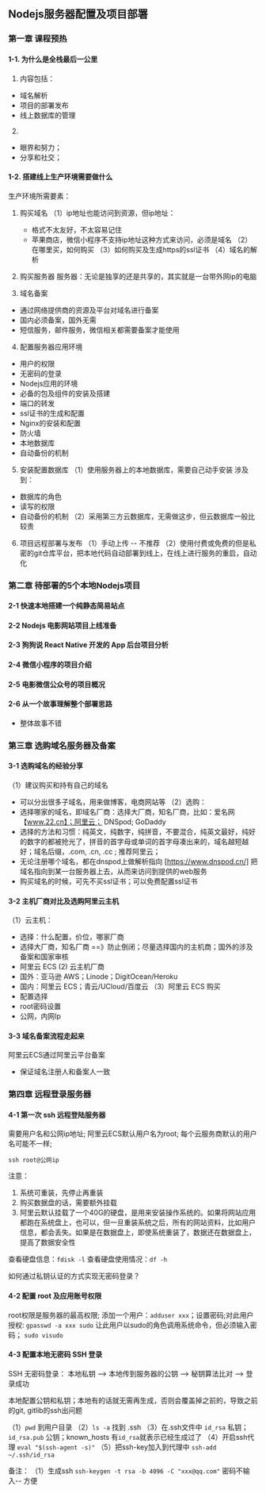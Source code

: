 
## Nodejs服务器配置及项目部署

### 第一章 课程预热

#### 1-1. 为什么是全栈最后一公里
1. 内容包括：
  - 域名解析
  - 项目的部署发布
  - 线上数据库的管理

2.
  - 眼界和努力；
  - 分享和社交；

#### 1-2. 搭建线上生产环境需要做什么

生产环境所需要素：
1. 购买域名
（1）ip地址也能访问到资源，但ip地址：
    - 格式不太友好，不太容易记住
    - 苹果商店，微信小程序不支持ip地址这种方式来访问，必须是域名
（2）在哪里买，如何购买
（3）如何购买及生成https的ssl证书
（4）域名的解析

2. 购买服务器
服务器：无论是独享的还是共享的，其实就是一台带外网ip的电脑

3. 域名备案
- 通过网络提供商的资源及平台对域名进行备案
- 国内必须备案，国外无需
- 短信服务，邮件服务，微信相关都需要备案才能使用

4. 配置服务器应用环境
- 用户的权限
- 无密码的登录
- Nodejs应用的环境
- 必备的包及组件的安装及搭建
- 端口的转发
- ssl证书的生成和配置
- Nginx的安装和配置
- 防火墙
- 本地数据库
- 自动备份的机制

5. 安装配置数据库
（1）使用服务器上的本地数据库，需要自己动手安装
  涉及到：
  - 数据库的角色
  - 读写的权限
  - 自动备份的机制
（2）采用第三方云数据库，无需做这步，但云数据库一般比较贵

6. 项目远程部署与发布
（1）手动上传 -- 不推荐
（2）使用付费或免费的但是私密的git仓库平台，把本地代码自动部署到线上，在线上进行服务的重启，自动化

### 第二章 待部署的5个本地Nodejs项目

#### 2-1 快速本地搭建一个纯静态简易站点
#### 2-2 Nodejs 电影网站项目上线准备
#### 2-3 狗狗说 React Native 开发的 App 后台项目分析
#### 2-4 微信小程序的项目介绍
#### 2-5 电影微信公众号的项目概况
#### 2-6 从一个故事理解整个部署思路
- 整体故事不错

### 第三章 选购域名服务器及备案

#### 3-1 选购域名的经验分享
（1）建议购买和持有自己的域名
   - 可以分出很多子域名，用来做博客，电商网站等
（2）选购：
   - 选择哪家的域名，即域名厂商：选择大厂商，知名厂商，比如：爱名网【www.22.cn】；阿里云； DNSpod; GoDaddy
   - 选择的方法和习惯：纯英文，纯数字，纯拼音，不要混合，纯英文最好，纯好的数字的都被抢光了，拼音的首字母或单词的首字母凑出来的，域名越短越好；域名后缀，.com, .cn, .cc ; 推荐阿里云；
   - 无论注册哪个域名，都在dnspod上做解析指向  [https://www.dnspod.cn/] 把域名指向到某一台服务器上去，从而来访问到提供的web服务
   - 购买域名的时候，可先不买ssl证书；可以免费配置ssl证书

#### 3-2 主机厂商对比及选购阿里云主机
（1）云主机：
  - 选择：什么配置，价位，哪家厂商
  - 选择大厂商，知名厂商 ==》防止倒闭；尽量选择国内的主机商；国外的涉及备案和国家审核 
  - 阿里云 ECS
 (2) 云主机厂商
  - 国外：亚马逊 AWS；Linode；DigitOcean/Heroku
  - 国内：阿里云 ECS；青云/UCloud/百度云
（3）阿里云 ECS 购买
  - 配置选择
  - root密码设置
  - 公网，内网Ip

#### 3-3 域名备案流程走起来

阿里云ECS通过阿里云平台备案
- 保证域名注册人和备案人一致

### 第四章 远程登录服务器

#### 4-1 第一次 ssh 远程登陆服务器
需要用户名和公网ip地址;
阿里云ECS默认用户名为root;
每个云服务商默认的用户名可能不一样;

`ssh root@公网ip`

注意：
1. 系统可重装，先停止再重装
2. 购买数据盘的话，需要额外挂载
3. 阿里云默认挂载了一个40G的硬盘，是用来安装操作系统的。如果将网站应用都跑在系统盘上，也可以，但一旦重装系统之后，所有的网站资料，比如用户信息，都会丢失。如果是在数据盘上，即使系统重装了，数据还在数据盘上，提高了数据安全性

查看硬盘信息：`fdisk -l`
查看硬盘使用情况：`df -h`

如何通过私钥认证的方式实现无密码登录？

#### 4-2 配置 root 及应用账号权限

root权限是服务器的最高权限;
添加一个用户：`adduser xxx`；设置密码;对此用户授权: `gpasswd -a xxx sudo` 让此用户以sudo的角色调用系统命令，但必须输入密码；
`sudo visudo`

#### 4-3 配置本地无密码 SSH 登录

SSH 无密码登录：
本地私钥 --> 本地传到服务器的公钥 --> 秘钥算法比对 --> 登录成功

本地配置公钥和私钥；本地有的话就无需再生成，否则会覆盖掉之前的，导致之前的git, gitlib的ssh出问题

（1）`pwd` 到用户目录 
（2）`ls -a` 找到 .ssh
（3）在.ssh文件中
`id_rsa` 私钥；`id_rsa.pub` 公钥；known_hosts
有`id_rsa`就表示已经生成过了
（4）开启ssh代理
`eval "$(ssh-agent -s)"`
（5）把ssh-key加入到代理中
`ssh-add ~/.ssh/id_rsa`

备注：
（1）生成ssh
`ssh-keygen -t rsa -b 4096 -C "xxx@qq.com"`
密码不输入-- 方便





